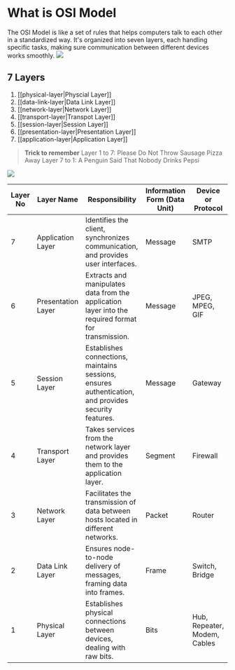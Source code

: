 # What is OSI Model
The OSI Model is like a set of rules that helps computers talk to each other in a standardized way. It's organized into seven layers, each handling specific tasks, making sure communication between different devices works smoothly.
![](https://media.geeksforgeeks.org/wp-content/uploads/20210220204638/cn1.png)

## 7 Layers
1. [[physical-layer|Physcial Layer]]
2. [[data-link-layer|Data Link Layer]]
3. [[network-layer|Network Layer]]
4. [[transport-layer|Transpot Layer]]
5. [[session-layer|Session Layer]]
6. [[presentation-layer|Presentation Layer]]
7. [[application-layer|Application Layer]]

> **Trick to remember**
> Layer 1 to 7: Please Do Not Throw Sausage Pizza Away
> Layer 7 to 1: A Penguin Said That Nobody Drinks Pepsi


![](https://static.javatpoint.com/tutorial/computer-network/images/osi-model2.png)

| Layer No | Layer Name         | Responsibility                                                                                         | Information Form (Data Unit) | Device or Protocol     |
|----------|--------------------|---------------------------------------------------------------------------------------------------------|-----------------------------|-------------------------|
| 7        | Application Layer  | Identifies the client, synchronizes communication, and provides user interfaces.                      | Message                     | SMTP                    |
| 6        | Presentation Layer | Extracts and manipulates data from the application layer into the required format for transmission.     | Message                     | JPEG, MPEG, GIF         |
| 5        | Session Layer      | Establishes connections, maintains sessions, ensures authentication, and provides security features.   | Message                     | Gateway                 |
| 4        | Transport Layer    | Takes services from the network layer and provides them to the application layer.                         | Segment                     | Firewall               |
| 3        | Network Layer      | Facilitates the transmission of data between hosts located in different networks.                        | Packet                      | Router                  |
| 2        | Data Link Layer     | Ensures node-to-node delivery of messages, framing data into frames.                                      | Frame                       | Switch, Bridge          |
| 1        | Physical Layer      | Establishes physical connections between devices, dealing with raw bits.                                 | Bits                        | Hub, Repeater, Modem, Cables |
